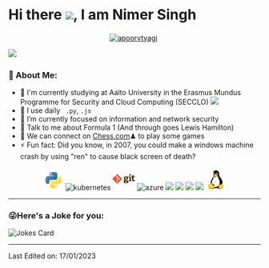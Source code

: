 # Hi there <img src="https://github.com/TheDudeThatCode/TheDudeThatCode/blob/master/Assets/Hi.gif" width="29px">, I am Nimer Singh
<p align="center">
<a href="https://www.linkedin.com/in/nimer-amol-singh/" target="blank"><img align="center" src="https://cdn.jsdelivr.net/npm/simple-icons@3.0.1/icons/linkedin.svg" alt="apoorvtyagi" height="20" width="20" /></a>&nbsp;
</p>

![](https://camo.githubusercontent.com/992babdffd8c74a1502de375fbdf7e4d54773242/68747470733a2f2f6d656469612e67697068792e636f6d2f6d656469612f53576f536b4e36447854737a71494b4571762f67697068792e676966)

### 🤵 About Me:
- 🏦 I'm currently studying at Aalto University in the Erasmus Mundus Programme for Security and Cloud Computing (SECCLO) 
      <img src="https://media.giphy.com/media/WUlplcMpOCEmTGBtBW/giphy.gif" width="30">
- 🤔 I use daily ``` .py```, ```.js```
- 🌱 I’m currently focused on information and network security
- 💬 Talk to me about Formula 1 (And through goes Lewis Hamilton)
- 👯 We can connect on [Chess.com](https://www.chess.com/member/nasingh)♟ to play some games
- ⚡ Fun fact: Did you know, in 2007, you could make a windows machine crash by using "ren" to cause black screen of death?

<p align="center">
<img src="https://github.com/devicons/devicon/blob/master/icons/python/python-original.svg" alt="kubernetes" width="40" height="40"/>
<img src="https://www.vectorlogo.zone/logos/kubernetes/kubernetes-icon.svg" alt="kubernetes" width="40" height="40"/>
<img src="https://raw.githubusercontent.com/github/explore/80688e429a7d4ef2fca1e82350fe8e3517d3494d/topics/git/git.png" alt="GIT" width="45" height="45"/> 
<img src="https://www.vectorlogo.zone/logos/microsoft_azure/microsoft_azure-icon.svg" alt="azure" width="40" height="40"/> 
<img src="https://img.icons8.com/color/48/000000/html-5--v1.png"/> <img src="https://img.icons8.com/color/48/000000/css3.png"/> 
<img src="https://img.icons8.com/color/48/000000/sass.png"/> <img src="https://img.icons8.com/color/48/000000/javascript--v1.png"/> 
<img src="https://raw.githubusercontent.com/devicons/devicon/master/icons/linux/linux-original.svg" alt="linux" width="40" height="40"/>

</p>


---

### 😜Here's a Joke for you:
<img src="https://readme-jokes.vercel.app/api" alt="Jokes Card" />

----

Last Edited on: 17/01/2023
